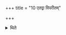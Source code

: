 +++
title = "10 एतद्वा विपरीतम्"

+++

<details><summary>थिते</summary>

एतद्वा विपरीतम् १०
</details>
